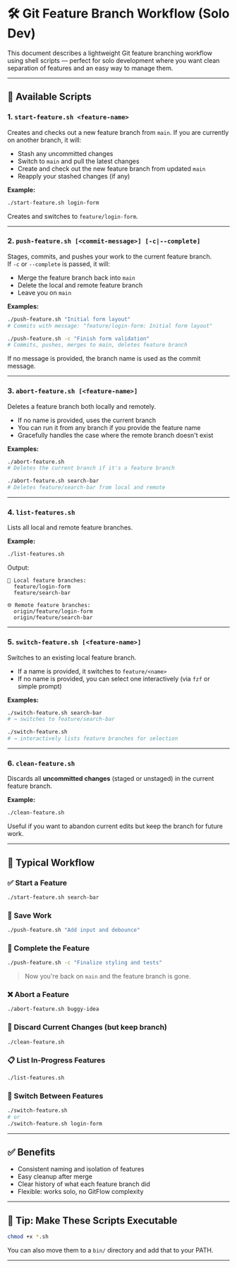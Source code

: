 # 🛠️ Git Feature Branch Workflow (Solo Dev)

This document describes a lightweight Git feature branching workflow using shell scripts — perfect for solo development where you want clean separation of features and an easy way to manage them.

---

## 📁 Available Scripts

### 1. `start-feature.sh <feature-name>`
Creates and checks out a new feature branch from `main`. If you are currently on another branch, it will:
- Stash any uncommitted changes
- Switch to `main` and pull the latest changes
- Create and check out the new feature branch from updated `main`
- Reapply your stashed changes (if any)

**Example:**
```bash
./start-feature.sh login-form
```
Creates and switches to `feature/login-form`.

---

### 2. `push-feature.sh [<commit-message>] [-c|--complete]`
Stages, commits, and pushes your work to the current feature branch.  
If `-c` or `--complete` is passed, it will:
- Merge the feature branch back into `main`
- Delete the local and remote feature branch
- Leave you on `main`

**Examples:**
```bash
./push-feature.sh "Initial form layout"
# Commits with message: "feature/login-form: Initial form layout"

./push-feature.sh -c "Finish form validation"
# Commits, pushes, merges to main, deletes feature branch
```

If no message is provided, the branch name is used as the commit message.

---

### 3. `abort-feature.sh [<feature-name>]`
Deletes a feature branch both locally and remotely.

- If no name is provided, uses the current branch
- You can run it from any branch if you provide the feature name
- Gracefully handles the case where the remote branch doesn't exist

**Examples:**
```bash
./abort-feature.sh
# Deletes the current branch if it's a feature branch

./abort-feature.sh search-bar
# Deletes feature/search-bar from local and remote
```

---

### 4. `list-features.sh`
Lists all local and remote feature branches.

**Example:**
```bash
./list-features.sh
```

Output:
```
📂 Local feature branches:
  feature/login-form
  feature/search-bar

🌐 Remote feature branches:
  origin/feature/login-form
  origin/feature/search-bar
```

---

### 5. `switch-feature.sh [<feature-name>]`
Switches to an existing local feature branch.

- If a name is provided, it switches to `feature/<name>`
- If no name is provided, you can select one interactively (via `fzf` or simple prompt)

**Examples:**
```bash
./switch-feature.sh search-bar
# → switches to feature/search-bar

./switch-feature.sh
# → interactively lists feature branches for selection
```

---

### 6. `clean-feature.sh`
Discards all **uncommitted changes** (staged or unstaged) in the current feature branch.

**Example:**
```bash
./clean-feature.sh
```
Useful if you want to abandon current edits but keep the branch for future work.

---

## 🔀 Typical Workflow

### ✅ Start a Feature
```bash
./start-feature.sh search-bar
```

### 📂 Save Work
```bash
./push-feature.sh "Add input and debounce"
```

### 🚀 Complete the Feature
```bash
./push-feature.sh -c "Finalize styling and tests"
```
> Now you're back on `main` and the feature branch is gone.

### ❌ Abort a Feature
```bash
./abort-feature.sh buggy-idea
```

### 🧼 Discard Current Changes (but keep branch)
```bash
./clean-feature.sh
```

### 📋 List In-Progress Features
```bash
./list-features.sh
```

### 🔄 Switch Between Features
```bash
./switch-feature.sh
# or
./switch-feature.sh login-form
```

---

## ✅ Benefits
- Consistent naming and isolation of features
- Easy cleanup after merge
- Clear history of what each feature branch did
- Flexible: works solo, no GitFlow complexity

---

## 🔧 Tip: Make These Scripts Executable
```bash
chmod +x *.sh
```

You can also move them to a `bin/` directory and add that to your PATH.

---

